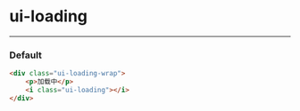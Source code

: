 # ui-loading

---

### Default

````html
<div class="ui-loading-wrap">
	<p>加载中</p>
    <i class="ui-loading"></i>
</div>

````


